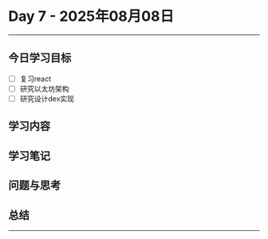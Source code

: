 # Day 7 - 2025年08月08日 

---

## 今日学习目标

- [ ] 复习react
- [ ] 研究以太坊架构
- [ ] 研究设计dex实现

## 学习内容


## 学习笔记


## 问题与思考


## 总结


---
